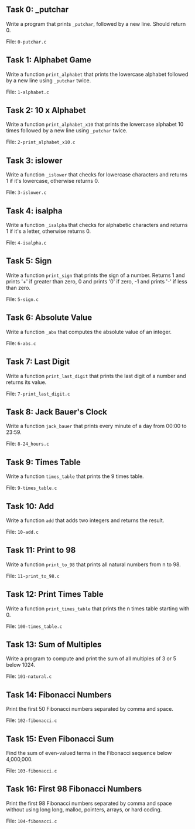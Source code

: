 ## Task 0: _putchar
Write a program that prints `_putchar`, followed by a new line. Should return 0.

File: `0-putchar.c`

## Task 1: Alphabet Game
Write a function `print_alphabet` that prints the lowercase alphabet followed by a new line using `_putchar` twice.

File: `1-alphabet.c`

## Task 2: 10 x Alphabet
Write a function `print_alphabet_x10` that prints the lowercase alphabet 10 times followed by a new line using `_putchar` twice.

File: `2-print_alphabet_x10.c`

## Task 3: islower
Write a function `_islower` that checks for lowercase characters and returns 1 if it's lowercase, otherwise returns 0.

File: `3-islower.c`

## Task 4: isalpha
Write a function `_isalpha` that checks for alphabetic characters and returns 1 if it's a letter, otherwise returns 0.

File: `4-isalpha.c`

## Task 5: Sign
Write a function `print_sign` that prints the sign of a number. Returns 1 and prints '+' if greater than zero, 0 and prints '0' if zero, -1 and prints '-' if less than zero.

File: `5-sign.c`

## Task 6: Absolute Value
Write a function `_abs` that computes the absolute value of an integer.

File: `6-abs.c`

## Task 7: Last Digit
Write a function `print_last_digit` that prints the last digit of a number and returns its value.

File: `7-print_last_digit.c`

## Task 8: Jack Bauer's Clock
Write a function `jack_bauer` that prints every minute of a day from 00:00 to 23:59.

File: `8-24_hours.c`

## Task 9: Times Table
Write a function `times_table` that prints the 9 times table.

File: `9-times_table.c`

## Task 10: Add
Write a function `add` that adds two integers and returns the result.

File: `10-add.c`

## Task 11: Print to 98
Write a function `print_to_98` that prints all natural numbers from n to 98.

File: `11-print_to_98.c`

## Task 12: Print Times Table
Write a function `print_times_table` that prints the n times table starting with 0.

File: `100-times_table.c`

## Task 13: Sum of Multiples
Write a program to compute and print the sum of all multiples of 3 or 5 below 1024.

File: `101-natural.c`

## Task 14: Fibonacci Numbers
Print the first 50 Fibonacci numbers separated by comma and space.

File: `102-fibonacci.c`

## Task 15: Even Fibonacci Sum
Find the sum of even-valued terms in the Fibonacci sequence below 4,000,000.

File: `103-fibonacci.c`

## Task 16: First 98 Fibonacci Numbers
Print the first 98 Fibonacci numbers separated by comma and space without using long long, malloc, pointers, arrays, or hard coding.

File: `104-fibonacci.c`

